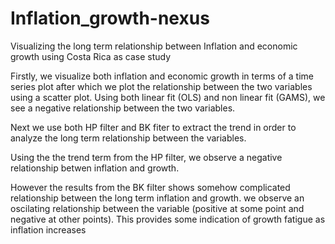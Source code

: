 # Inflation_growth-nexus
Visualizing the long term relationship between Inflation and economic growth using Costa Rica as case study

Firstly, we visualize  both inflation and economic growth in terms of a time series plot after which we plot the relationship between the two variables using a scatter plot.
Using both linear fit (OLS) and non linear fit (GAMS), we see a negative relationship between the two variables.

Next we use both HP filter and BK fiter to extract the trend in order to analyze the long term relationship between the variables.

Using the the trend term from the HP filter, we observe a negative relationship betwen inflation and growth. 

However the results from the BK filter shows somehow complicated relationship between the long term inflation and growth.
we observe an oscilating relationship between the variable (positive at some point and negative at other points).
This provides some indication of growth fatigue as inflation increases
